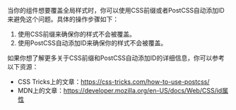 当你的组件想要覆盖全局样式时，你可以使用CSS前缀或者PostCSS自动添加ID来避免这个问题。具体的操作步骤如下：

1. 使用CSS前缀来确保你的样式不会被覆盖。
2. 使用PostCSS自动添加ID来确保你的样式不会被覆盖。

如果你想了解更多关于CSS前缀和PostCSS自动添加ID的详细信息，你可以参考以下资源：

- CSS Tricks上的文章：https://css-tricks.com/how-to-use-postcss/
- MDN上的文章：https://developer.mozilla.org/en-US/docs/Web/CSS/id属性
